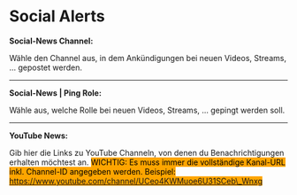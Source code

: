 # Social Alerts

**Social-News Channel:**

Wähle den Channel aus, in dem Ankündigungen bei neuen Videos, Streams, ... gepostet werden.

***

**Social-News | Ping Role:**

Wähle aus, welche Rolle bei neuen Videos, Streams, ... gepingt werden soll.



***

**YouTube News:**

Gib hier die Links zu YouTube Channeln, von denen du Benachrichtigungen erhalten möchtest an. <mark style="background-color:orange;">WICHTIG: Es muss immer die vollständige Kanal-URL inkl. Channel-ID angegeben werden. Beispiel: https://www.youtube.com/channel/UCeo4KWMuoe6U31SCeb\_Wnxg</mark>
